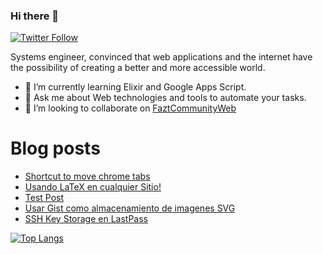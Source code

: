### Hi there 👋

[![Twitter Follow](https://img.shields.io/twitter/follow/macorreag.svg?style=social&label=Follow)](https://twitter.com/macorreag)

Systems engineer, convinced that web applications and the internet have the possibility of creating a better and more accessible world.

- 🌱 I’m currently learning Elixir and Google Apps Script.
- 💬 Ask me about Web technologies and tools to automate your tasks.
- 👯 I’m looking to collaborate on [FaztCommunityWeb](https://github.com/faztcommunity/fazt-web-community)

<!--
**Macorreag/macorreag** is a ✨ _special_ ✨ repository because its `README.md` (this file) appears on your GitHub profile.

Here are some ideas to get you started:

- 🔭 I’m currently working on ...
- 🌱 I’m currently learning ...
- 👯 I’m looking to collaborate on ...
- 🤔 I’m looking for help with ...
- 💬 Ask me about ...
- 📫 How to reach me: ...
- 😄 Pronouns: ...
- ⚡ Fun fact: ...
-->

# Blog posts

<!-- BLOG-POST-LIST:START -->
- [Shortcut to move chrome tabs](https://dev.to/macorreag/shortcut-to-move-chrome-tabs-34gb)
- [Usando LaTeX en cualquier Sitio!](https://dev.to/macorreag/usando-latex-en-cualquier-sitio-igh)
- [Test Post](https://dev.to/macorreag/test-post-1lhm)
- [Usar Gist como almacenamiento de imagenes SVG](https://medium.com/@macorreag/usar-gist-como-almacenamiento-de-imagenes-svg-34ef45a9c3a?source=rss-955967916c9a------2)
- [SSH Key Storage en LastPass](https://medium.com/@macorreag/ssh-key-storage-en-lastpass-498dbdf8c3db?source=rss-955967916c9a------2)
<!-- BLOG-POST-LIST:END -->


[![Top Langs](https://github-readme-stats.vercel.app/api/top-langs/?username=macorreag&layout=compact)](https://github.com/anuraghazra/github-readme-stats)
